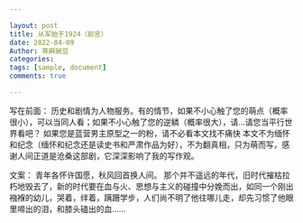 ```yaml
---

layout: post
title: 从军始于1924（前言）
date: 2022-04-09
Author: 荨麻豌豆
categories: 
tags: [sample, document]
comments: true

--- 
```


写在前面：
历史和剧情为人物服务。有的情节，如果不小心触了您的萌点（概率很小），可以当同人看；如果不小心触了您的逆鳞（概率很大），请…请您当平行世界看吧？
如果您是蓝营男主原型之一的粉，请不必看本文找不痛快
本文不为缅怀和纪念（缅怀和纪念还是读史书和严肃作品为好），不为翻真相，只为萌而写，感谢人间正道是沧桑这部剧，它深深影响了我的写作观。

文案：
青年各怀许国愿，秋风回首换人间。
那个并不遥远的年代，旧时代摧枯拉朽地毁去了，新的时代要在血与火、思想与主义的碰撞中分娩而出，如同一个刚出襁褓的幼儿，哭着，绊着，蹒跚学步，人们尚不明了他往哪儿走，却先习惯了他眼里啼出的泪，和膝头磕出的血……
